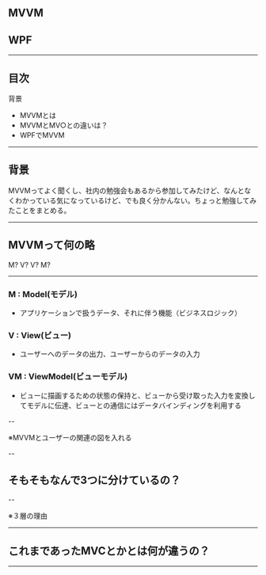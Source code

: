 ## MVVM
## WPF

---

## 目次
背景
- MVVMとは
- MVVMとMV○との違いは？
- WPFでMVVM

---

## 背景

MVVMってよく聞くし、社内の勉強会もあるから参加してみたけど、なんとなくわかっている気になっているけど、でも良く分かんない。ちょっと勉強してみたことをまとめる。

---

## MVVMって何の略

M? V? V? M?

---

### M : Model(モデル)
- アプリケーションで扱うデータ、それに伴う機能（ビジネスロジック）

### V : View(ビュー)
- ユーザーへのデータの出力、ユーザーからのデータの入力

### VM : ViewModel(ビューモデル)
- ビューに描画するための状態の保持と、ビューから受け取った入力を変換してモデルに伝達、ビューとの通信にはデータバインディングを利用する

--

※MVVMとユーザーの関連の図を入れる

--

## そもそもなんで3つに分けているの？

--

※３層の理由

---

## これまであったMVCとかとは何が違うの？

---